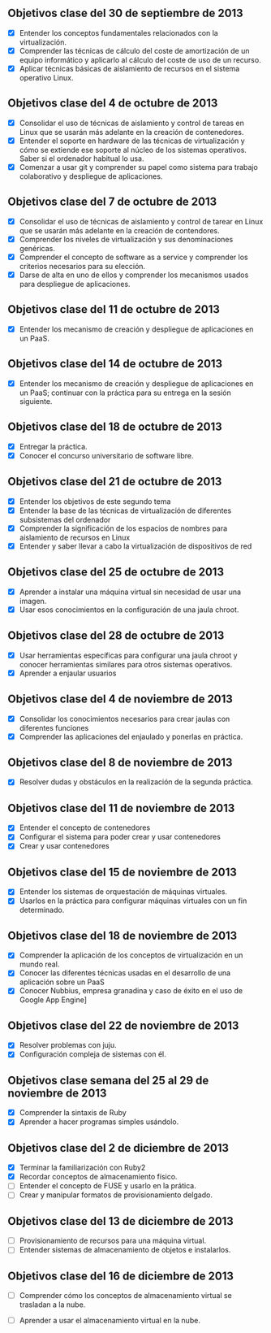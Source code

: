 Objetivos clase del 30 de septiembre de 2013
--------------------------------------------
- [x] Entender los conceptos fundamentales relacionados con la virtualización.
- [x] Comprender las técnicas de cálculo del coste de amortización de un equipo informático y aplicarlo al cálculo del coste de uso de un recurso.
- [x] Aplicar técnicas básicas de aislamiento de recursos en el sistema operativo Linux.

Objetivos clase del 4 de octubre de 2013
----------------------------------------
- [x] Consolidar el uso de técnicas de aislamiento y control de tareas en Linux que se usarán más adelante en la creación de contenedores.
- [x] Entender el soporte en hardware de las técnicas de virtualización y cómo se extiende ese soporte al núcleo de los sistemas operativos. Saber si el ordenador habitual lo usa.
- [x] Comenzar a usar git y comprender su papel como sistema para trabajo colaborativo y despliegue de aplicaciones.

Objetivos clase del 7 de octubre de 2013
----------------------------------------
- [x] Consolidar el uso de técnicas de aislamiento y control de tarear en Linux que se usarán más adelante en la creación de contendores.
- [x] Comprender los niveles de virtualización y sus denominaciones genéricas.
- [x] Comprender el concepto de software as a service y comprender los criterios necesarios para su elección.
- [x] Darse de alta en uno de ellos y comprender los mecanismos usados para despliegue de aplicaciones.

Objetivos clase del 11 de octubre de 2013
-----------------------------------------
- [x] Entender los mecanismo de creación y despliegue de aplicaciones en un PaaS.

Objetivos clase del 14 de octubre de 2013
-----------------------------------------
- [x] Entender los mecanismo de creación y despliegue de aplicaciones en un PaaS; continuar con la práctica para su entrega en la sesión siguiente.

Objetivos clase del 18 de octubre de 2013
-----------------------------------------
- [x] Entregar la práctica.
- [x] Conocer el concurso universitario de software libre.

Objetivos clase del 21 de octubre de 2013
-----------------------------------------
- [x] Entender los objetivos de este segundo tema
- [x] Entender la base de las técnicas de virtualización de diferentes subsistemas del ordenador
- [x] Comprender la significación de los espacios de nombres para aislamiento de recursos en Linux
- [x] Entender y saber llevar a cabo la virtualización de dispositivos de red

Objetivos clase del 25 de octubre de 2013
-----------------------------------------
- [x] Aprender a instalar una máquina virtual sin necesidad de usar una imagen.
- [x] Usar esos conocimientos en la configuración de una jaula chroot.

Objetivos clase del 28 de octubre de 2013
-----------------------------------------
- [x] Usar herramientas específicas para configurar una jaula chroot y conocer herramientas similares para otros sistemas operativos.
- [x] Aprender a enjaular usuarios

Objetivos clase del 4 de noviembre de 2013
------------------------------------------
- [x] Consolidar los conocimientos necesarios para crear jaulas con diferentes funciones
- [x] Comprender las aplicaciones del enjaulado y ponerlas en práctica.

Objetivos clase del 8 de noviembre de 2013
------------------------------------------
- [x] Resolver dudas y obstáculos en la realización de la segunda práctica.

Objetivos clase del 11 de noviembre de 2013
-------------------------------------------
- [x] Entender el concepto de contenedores
- [x] Configurar el sistema para poder crear y usar contenedores
- [x] Crear y usar contenedores

Objetivos clase del 15 de noviembre de 2013
-------------------------------------------
- [x] Entender los sistemas de orquestación de máquinas virtuales.
- [x] Usarlos en la práctica para configurar máquinas virtuales con un fin determinado.

Objetivos clase del 18 de noviembre de 2013
-------------------------------------------
- [x] Comprender la aplicación de los conceptos de virtualización en un mundo real.
- [x] Conocer las diferentes técnicas usadas en el desarrollo de una aplicación sobre un PaaS
- [x] Conocer Nubbius, empresa granadina y caso de éxito en el uso de Google App Engine]

Objetivos clase del 22 de noviembre de 2013
-------------------------------------------
- [x] Resolver problemas con juju.
- [x] Configuración compleja de sistemas con él.
 
Objetivos clase semana del 25 al 29 de noviembre de 2013
--------------------------------------------------------
- [x] Comprender la sintaxis de Ruby
- [x] Aprender a hacer programas simples usándolo.

Objetivos clase del 2 de diciembre de 2013
------------------------------------------
- [x] Terminar la familiarización con Ruby2
- [x] Recordar conceptos de almacenamiento físico.
- [ ] Entender el concepto de FUSE y usarlo en la prática.
- [ ] Crear y manipular formatos de provisionamiento delgado.

Objetivos clase del 13 de diciembre de 2013
-------------------------------------------
- [ ] Provisionamiento de recursos para una máquina virtual.
- [ ] Entender sistemas de almacenamiento de objetos e instalarlos.

Objetivos clase del 16 de diciembre de 2013
-------------------------------------------
- [ ] Comprender cómo los conceptos de almacenamiento virtual se trasladan a la nube.
- [ ] Aprender a usar el almacenamiento virtual en la nube.

